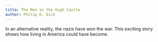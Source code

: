 ```yaml
---
title: The Man in the High Castle
author: Philip K. Dick
---
```


In an alternative reality, the nazis have won the war. This exciting story shows how living in America could have become.
